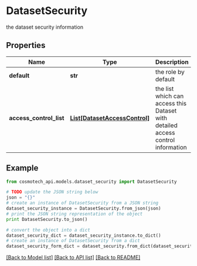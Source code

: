 # DatasetSecurity

the dataset security information

## Properties

Name | Type | Description | Notes
------------ | ------------- | ------------- | -------------
**default** | **str** | the role by default | 
**access_control_list** | [**List[DatasetAccessControl]**](DatasetAccessControl.md) | the list which can access this Dataset with detailed access control information | 

## Example

```python
from cosmotech_api.models.dataset_security import DatasetSecurity

# TODO update the JSON string below
json = "{}"
# create an instance of DatasetSecurity from a JSON string
dataset_security_instance = DatasetSecurity.from_json(json)
# print the JSON string representation of the object
print DatasetSecurity.to_json()

# convert the object into a dict
dataset_security_dict = dataset_security_instance.to_dict()
# create an instance of DatasetSecurity from a dict
dataset_security_form_dict = dataset_security.from_dict(dataset_security_dict)
```
[[Back to Model list]](../README.md#documentation-for-models) [[Back to API list]](../README.md#documentation-for-api-endpoints) [[Back to README]](../README.md)


